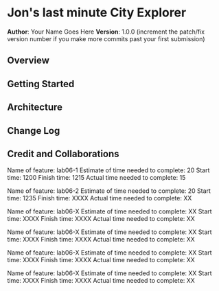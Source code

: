 # Jon's last minute City Explorer

**Author**: Your Name Goes Here
**Version**: 1.0.0 (increment the patch/fix version number if you make more commits past your first submission)

## Overview
<!-- Provide a high level overview of what this application is and why you are building it, beyond the fact that it's an assignment for this class. (i.e. What's your problem domain?) -->

## Getting Started
<!-- What are the steps that a user must take in order to build this app on their own machine and get it running? -->

## Architecture
<!-- Provide a detailed description of the application design. What technologies (languages, libraries, etc) you're using, and any other relevant design information. -->

## Change Log
<!-- Use this area to document the iterative changes made to your application as each feature is successfully implemented. Use time stamps. Here's an example:

01-01-2001 4:59pm - Application now has a fully-functional express server, with a GET route for the location resource. -->

## Credit and Collaborations
<!-- Give credit (and a link) to other people or resources that helped you build this application. -->


Name of feature: lab06-1 
Estimate of time needed to complete: 20
Start time: 1200
Finish time: 1215
Actual time needed to complete: 15

Name of feature: lab06-2
Estimate of time needed to complete: 20
Start time: 1235
Finish time: XXXX
Actual time needed to complete: XX

Name of feature: lab06-X
Estimate of time needed to complete: XX
Start time: XXXX
Finish time: XXXX
Actual time needed to complete: XX

Name of feature: lab06-X
Estimate of time needed to complete: XX
Start time: XXXX
Finish time: XXXX
Actual time needed to complete: XX

Name of feature: lab06-X
Estimate of time needed to complete: XX
Start time: XXXX
Finish time: XXXX
Actual time needed to complete: XX

Name of feature: lab06-X
Estimate of time needed to complete: XX
Start time: XXXX
Finish time: XXXX
Actual time needed to complete: XX